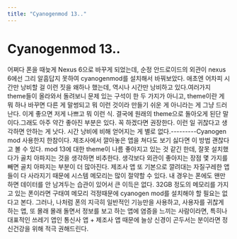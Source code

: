 ```yaml
---
title: "Cyanogenmod 13.."
---
```

# Cyanogenmod 13..

어쩌다 폰을 때늦게 Nexus 6으로 바꾸게 되었는데, 순정 안드로이드의 외관이 nexus 6에선 그리 알흠답지 못하여 cyanogenmod를 설치해서 바꿔보았다. 애초엔 어차피 시간만 낭비할 걸 이런 짓을 왜하나 했는데, 역시나 시간만 낭비하고 있다.여러가지 theme들이 올라와서 돌려보니 문제 있는 구석이 한 두 가지가 아니고, theme이란 게 뭐 하나 바꾸면 다른 게 말썽되고 뭐 이런 것이라 만들기 쉬운 게 아니라는 게 그냥 드러난다. 이게 좋으면 저게 나쁘고 뭐 이런 식. 결국에 원래의 theme으로 돌아오게 된단 말이다.그래도 아주 약간 좋아진 부분은 있다. 꼭 하겠다면 권장한다. 이런 일 귀찮다고 생각하면 안하는 게 낫다. 시간 낭비에 비해 얻어지는 게 별로 없다.---------Cyanogen mod 사용한지 한참이다. 제조사에서 깔아놓은 앱을 쳐다도 보기 싫다면 이 방법 괜찮다고 볼 수 있다. mod 13에 대한 theme이 나름 좋아지고 있는 것 같긴 한데, 잘못 설치했다가 골치 아파지는 것을 생각하면 비추한다. 생각보다 외관이 좋아지는 장점 몇 가지를 빼면 골치 아파지는 부분이 더 많아진다. 제조사 앱 또 기본으로 깔려대는 자질구레한 앱들이 다 사라지기 때문에 시스템 메모리는 많이 절약할 수 있다. 내 경우는 폰에도 왠만하면 데이터를 안 남겨두는 습관이 있어서 큰 이득은 없다. 32GB 정도의 메모리를 가지고 있는 폰이라면 구태여 메모리 걱정때문에 cyanogen mod를 설치해야 할 필요는 없다고 본다. 그러나, 나처럼 폰의 지극히 일반적인 기능만을 사용하고, 사용자를 귀찮게 하는 앱, 또 몰래 몰래 돌면서 정보를 보고 하는 앱에 염증을 느끼는 사람이라면, 특히나 대표적인 쓰레기 앱인 통신사 앱 + 제조사 앱 때문에 늘상 신경이 곤두서는 분이라면 정신건강을 위해 적극 권해드린다. 

